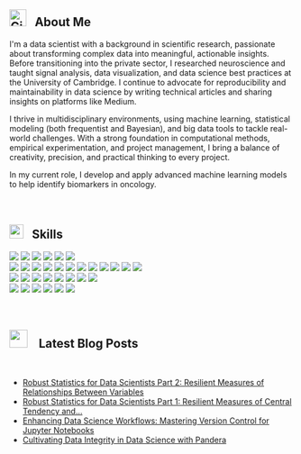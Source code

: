## <img src="https://github.githubassets.com/images/modules/logos_page/GitHub-Mark.png" alt="GitHub Logo" width="30"/> &nbsp;&nbsp;**About Me**

I'm a data scientist with a background in scientific research, passionate about transforming complex data into meaningful, actionable insights. Before transitioning into the private sector, I researched neuroscience and taught signal analysis, data visualization, and data science best practices at the University of Cambridge. I continue to advocate for reproducibility and maintainability in data science by writing technical articles and sharing insights on platforms like Medium.

I thrive in multidisciplinary environments, using machine learning, statistical modeling (both frequentist and Bayesian), and big data tools to tackle real-world challenges. With a strong foundation in computational methods, empirical experimentation, and project management, I bring a balance of creativity, precision, and practical thinking to every project.

In my current role, I develop and apply advanced machine learning models to help identify biomarkers in oncology.
<br>
<br>
<br>
## <img src="https://media2.giphy.com/media/QssGEmpkyEOhBCb7e1/giphy.gif?cid=ecf05e47a0n3gi1bfqntqmob8g9aid1oyj2wr3ds3mg700bl&rid=giphy.gif" width ="25">&nbsp;&nbsp;<b> Skills</b>

<p align="left">
  <!-- Programming Languages -->
  <img src="https://img.shields.io/badge/Programming_Languages-F7DF1E?style=flat&logoColor=black" />
  <a href="https://www.python.org/"><img src="https://img.shields.io/badge/Python-3776AB?style=flat&logo=python&logoColor=white" /></a>
  <a href="https://www.r-project.org/"><img src="https://img.shields.io/badge/R-276DC3?style=flat&logo=r&logoColor=white" /></a>
  <a href="https://www.mathworks.com/"><img src="https://img.shields.io/badge/MATLAB-276DC3?style=flat" /></a>
  <a href="https://en.wikipedia.org/wiki/SQL"><img src="https://img.shields.io/badge/SQL-276DC3?style=flat" /></a>
  <a href="https://www.wolframalpha.com/input/?i=mathematica"><img src="https://img.shields.io/badge/Wolfram Mathematica-276DC3?style=flat&logo=wolframmathematica&logoColor=white" /></a>
  <br>
  <!-- Data Science & Machine Learning -->
  <img src="https://img.shields.io/badge/Data_Science_%26_Machine_Learning-F7DF1E?style=flat&logoColor=black" />
  <a href="https://pytorch.org/"><img src="https://img.shields.io/badge/PyTorch-EE4C2C?style=flat&logo=pytorch&logoColor=white" /></a>
  <a href="https://xgboost.ai/"><img src="https://img.shields.io/badge/XGBoost-FF6F00?style=flat&logo=xgboost&logoColor=white" /></a>
  <a href="https://seaborn.pydata.org/"><img src="https://img.shields.io/badge/Seaborn-3776AB?style=flat&logo=python&logoColor=white" /></a>
  <a href="https://plotly.com/"><img src="https://img.shields.io/badge/Plotly-3F4F75?style=flat&logo=plotly&logoColor=white" /></a>
  <a href="https://jupyter.org/"><img src="https://img.shields.io/badge/Jupyter-F37626?style=flat&logo=jupyter&logoColor=white" /></a>
  <a href="https://scikit-learn.org"><img src="https://img.shields.io/badge/Scikit--learn-276DC3?style=flat&logo=scikitlearn&logoColor=white" /></a>
  <a href="https://scipy.org/"><img src="https://img.shields.io/badge/SciPy-FF4B4B?style=flat&logo=scipy&logoColor=white" /></a>
  <a href="https://pandas.pydata.org"><img src="https://img.shields.io/badge/pandas-199900?style=flat&logo=pandas&logoColor=white" /></a>
  <a href="https://numpy.org"><img src="https://img.shields.io/badge/NumPy-3776AB?style=flat&logo=numpy&logoColor=white" /></a>
  <a href="https://www.statsmodels.org/stable/index.html"><img src="https://img.shields.io/badge/statsmodels-EE4C2C?style=flat&logo=python&logoColor=white" /></a>
  <a href="https://www.pymc.io/welcome.html"><img src="https://img.shields.io/badge/PyMC-EE4C2C?style=flat&logo=python&logoColor=white" /></a>
  
  <br>
  <!-- R Technologies -->
  <img src="https://img.shields.io/badge/R_Technologies-F7DF1E?style=flat&logoColor=black" />
  <a href="https://ggplot2.tidyverse.org/"><img src="https://img.shields.io/badge/ggplot2-2D3E50?style=flat&logo=r&logoColor=white" /></a>
  <a href="https://dplyr.tidyverse.org/"><img src="https://img.shields.io/badge/dplyr-276DC3?style=flat&logo=r&logoColor=white" /></a>
  <a href="https://shiny.rstudio.com/"><img src="https://img.shields.io/badge/Shiny-276DC3?style=flat&logo=r&logoColor=white" /></a>
  <a href="https://www.tidyverse.org/"><img src="https://img.shields.io/badge/Tidyverse-276DC3?style=flat&logo=r&logoColor=white" /></a>
  <a href="https://paulbuerkner.com/brms/"><img src="https://img.shields.io/badge/brms-199900?style=flat&logo=r&logoColor=white" /></a>
  <a href="https://cran.r-project.org/web/packages/lme4/index.html"><img src="https://img.shields.io/badge/lme4-276DC3?style=flat&logo=r&logoColor=white" /></a>
  <a href="https://rdrr.io/cran/lme4/man/glmer.html"><img src="https://img.shields.io/badge/glmer-FF5733?style=flat&logo=r&logoColor=white" /></a>
  <br>
  <!-- DevOps & Cloud -->
  <img src="https://img.shields.io/badge/DevOps_%26_Cloud-F7DF1E?style=flat&logoColor=black" />
  <a href="https://www.docker.com/"><img src="https://img.shields.io/badge/Docker-2496ED?style=flat&logo=docker&logoColor=white" /></a>
  <a href="https://aws.amazon.com/"><img src="https://img.shields.io/badge/AWS-232F3E?style=flat&logo=amazon-aws&logoColor=white" /></a>
  <a href="https://python-poetry.org/"><img src="https://img.shields.io/badge/Poetry-60A5FA?style=flat&logo=poetry&logoColor=white" /></a>
  <a href="https://docs.pytest.org/en/6.2.x/"><img src="https://img.shields.io/badge/Pytest-0A9EDC?style=flat&logo=pytest&logoColor=white" /></a>
  <a href="https://flake8.pycqa.org/en/latest/"><img src="https://img.shields.io/badge/flake8-0A9EDC?style=flat&logo=python&logoColor=white" /></a>
  <br>
  <br>
  <br>

  ## <img height="32" width="32" src="https://cdn.jsdelivr.net/npm/simple-icons@v14/icons/medium.svg" /> &nbsp;&nbsp; <b> Latest Blog Posts</b>
  <br>
  
  <!-- BLOG_START -->
- [Robust Statistics for Data Scientists Part 2: Resilient Measures of Relationships Between Variables](https://medium.com/data-science/robust-statistics-for-data-scientists-part-2-resilient-measures-of-relationships-between-variables-a59b37a6907f?source=rss-4cb5c2b60ac8------2)
- [Robust Statistics for Data Scientists Part 1: Resilient Measures of Central Tendency and…](https://medium.com/data-science/robust-statistics-for-data-scientists-part-1-resilient-measures-of-central-tendency-and-67e5a60b8bf1?source=rss-4cb5c2b60ac8------2)
- [Enhancing Data Science Workflows: Mastering Version Control for Jupyter Notebooks](https://medium.com/data-science/enhancing-data-science-workflows-mastering-version-control-for-jupyter-notebooks-b03c839e25ec?source=rss-4cb5c2b60ac8------2)
- [Cultivating Data Integrity in Data Science with Pandera](https://medium.com/data-science/cultivating-data-integrity-in-data-science-with-pandera-2289608626cc?source=rss-4cb5c2b60ac8------2)
<!-- BLOG_END -->
